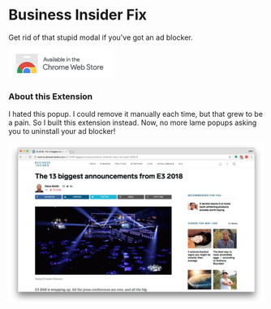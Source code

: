 # Business Insider Fix

Get rid of that stupid modal if you've got an ad blocker.

[![Chrome Store Install](./chrome-badge.png)](https://chrome.google.com/webstore/detail/business-insider-fix/chmmkklppcpakfekikjgeflhkmodplmm)

### About this Extension

I hated this popup. I could remove it manually each time, but that grew to be a pain. So I built this extension instead. Now, no more lame popups asking you to uninstall your ad blocker!

![Screenshot](./Screenshot.png)